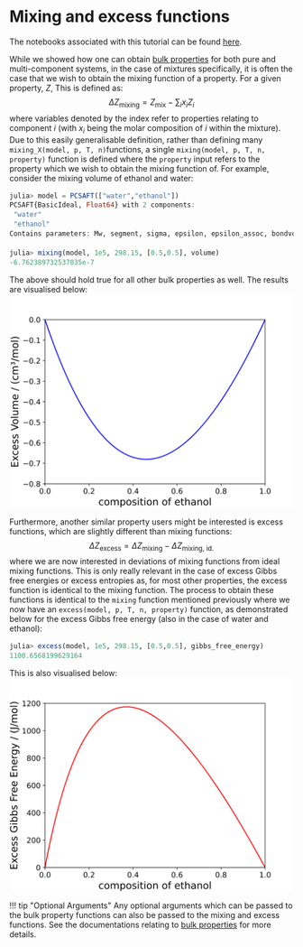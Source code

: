 # Mixing and excess functions
The notebooks associated with this tutorial can be found [here](../../../examples/mixing_functions.ipynb).

While we showed how one can obtain [bulk properties](./bulk_properties.md) for both pure and multi-component systems, in the case of mixtures specifically, it is often the case that we wish to obtain the mixing function of a property. For a given property, $Z$, This is defined as:
$$
\Delta Z_\text{mixing} = Z_\text{mix}-\sum_i x_iZ_i
$$
where variables denoted by the index refer to properties relating to component $i$ (with $x_i$ being the molar composition of $i$ within the mixture). Due to this easily generalisable definition, rather than defining many `mixing_X(model, p, T, n)`functions, a single `mixing(model, p, T, n, property)` function is defined where the `property` input refers to the property which we wish to obtain the mixing function of. For example, consider the mixing volume of ethanol and water:
```julia
julia> model = PCSAFT(["water","ethanol"])
PCSAFT{BasicIdeal, Float64} with 2 components:
 "water"
 "ethanol"
Contains parameters: Mw, segment, sigma, epsilon, epsilon_assoc, bondvol

julia> mixing(model, 1e5, 298.15, [0.5,0.5], volume)
-6.762389732537035e-7
```
The above should hold true for all other bulk properties as well. The results are visualised below:
![VE_etoh_water](../assets/excess_vol_etoh_h2o.svg) 


Furthermore, another similar property users might be interested is excess functions, which are slightly different than mixing functions:
$$
\Delta Z_\text{excess} = \Delta Z_\text{mixing}-\Delta Z_\text{mixing, id.}
$$
where we are now interested in deviations of mixing functions from ideal mixing functions. This is only really relevant in the case of excess Gibbs free energies or excess entropies as, for most other properties, the excess function is identical to the mixing function. The process to obtain these functions is identical to the `mixing` function mentioned previously where we now have an `excess(model, p, T, n, property)` function, as demonstrated below for the excess Gibbs free energy (also in the case of water and ethanol):
```julia
julia> excess(model, 1e5, 298.15, [0.5,0.5], gibbs_free_energy)
1100.6568199629164
```
This is also visualised below:
![gE_etoh_water](../assets/excess_gibbs_etoh_h2o.svg) 

!!! tip "Optional Arguments"
    Any optional arguments which can be passed to the bulk property functions can also be passed to the mixing and excess functions. See the documentations relating to [bulk properties](./bulk_properties.md) for more details.